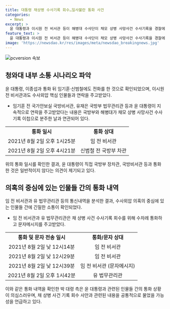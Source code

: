 ```yaml
---
title: 대통령 채상병 수사기록 회수…일사불란 통화 사건
categories:
  - News
excerpt: >
  윤 대통령과 이시원 전 비서관 등이 해병대 수사단이 채모 상병 사망사건 수사기록을 경찰에 이첩한 직후에 연락을 주고받은 사실이 확인됐다. 윤 대통령은 이종섭 전 국방부 장관과도 통화하고, 이전 비서관과 유 법무관리관과도 연락한 것으로 나타났다. 이들은 수사외압 의혹의 중심에 있는 인물로서, 국방부 관계자들과의 연락은 주목받고 있다. 해당 내용은 19일 경향신문이 확인한 통신내역을 토대로 전해졌으며, 윤 대통령이 직접 국방부 장차관, 국방비서관 등과 통화한 것은 일반적이지 않다는 지적이 나오고 있다.
feature_text: >
  윤 대통령과 이시원 전 비서관 등이 해병대 수사단이 채모 상병 사망사건 수사기록을 경찰에 이첩한 직후에 연락을 주고받은 사실이 확인됐다. 윤 대통령은 이종섭 전 국방부 장관과도 통화하고, 이전 비서관과 유 법무관리관과도 연락한 것으로 나타났다. 이들은 수사외압 의혹의 중심에 있는 인물로서, 국방부 관계자들과의 연락은 주목받고 있다. 해당 내용은 19일 경향신문이 확인한 통신내역을 토대로 전해졌으며, 윤 대통령이 직접 국방부 장차관, 국방비서관 등과 통화한 것은 일반적이지 않다는 지적이 나오고 있다.
image: 'https://newsdao.kr/res/images/meta/newsdao_breakingnews.jpg'
---
```


<p><img src="https://newsdao.kr/res/images/meta/newsdao_breakingnews.jpg" alt="pcversion 속보" /></p>

<h2 data-ke-size="size26">청와대 내부 소통 시나리오 파악</h2>

<p data-ke-size="size16">윤 대통령, 이종섭과 통화 뒤 임기훈·신범철에도 전화를 한 것으로 확인되었으며, 이시원 전 비서관과도 수사외압 핵심 인물들과 연락을 주고받았다.</p>

<ul>
  <li>임기훈 전 국가안보실 국방비서관, 유재은 국방부 법무관리관 등과 윤 대통령이 지속적으로 연락을 주고받았다는 내용은 국방부와 해병대가 채모 상병 사망사건 수사기록 이첩으로 분주한 날과 연관되어 있다.</li>
</ul>

<table>
  <tr>
    <td style="text-align: center; height: 17px;"><b>통화 일시</b></td>
    <td style="text-align: center; height: 17px;"><b>통화 상대</b></td>
  </tr>
  <tr>
    <td style="text-align: center; height: 17px;">2021년 8월 2일 오후 1시25분</td>
    <td style="text-align: center; height: 17px;">임 전 비서관</td>
  </tr>
  <tr>
    <td style="text-align: center; height: 17px;">2021년 8월 2일 오후 4시21분</td>
    <td style="text-align: center; height: 17px;">신범철 전 국방부 차관</td>
  </tr>
</table>

<p data-ke-size="size16">위의 통화 일시를 확인한 결과, 윤 대통령이 직접 국방부 장차관, 국방비서관 등과 통화한 것은 일반적이지 않다는 의견이 제기되고 있다.</p>

<h2 data-ke-size="size26">의혹의 중심에 있는 인물들 간의 통화 내역</h2>

<p data-ke-size="size16">임 전 비서관과 유 법무관리관 등의 통신내역을 분석한 결과, 수사외압 의혹의 중심에 있는 인물들 간에 긴밀한 소통이 확인되었다.</p>

<ul>
  <li>임 전 비서관과 유 법무관리관은 채 상병 사건 수사기록 회수를 위해 수차례 통화하고 문자메시지를 주고받았다.</li>
</ul>

<table>
  <tr>
    <td style="text-align: center; height: 17px;"><b>통화 및 문자 전송 일시</b></td>
    <td style="text-align: center; height: 17px;"><b>통화/문자 상대</b></td>
  </tr>
  <tr>
    <td style="text-align: center; height: 17px;">2021년 8월 2일 낮 12시14분</td>
    <td style="text-align: center; height: 17px;">임 전 비서관</td>
  </tr>
  <tr>
    <td style="text-align: center; height: 17px;">2021년 8월 2일 낮 12시29분</td>
    <td style="text-align: center; height: 17px;">임 전 비서관</td>
  </tr>
  <tr>
    <td style="text-align: center; height: 17px;">2021년 8월 2일 낮 12시39분</td>
    <td style="text-align: center; height: 17px;">임 전 비서관 (문자메시지)</td>
  </tr>
  <tr>
    <td style="text-align: center; height: 17px;">2021년 8월 2일 오후 1시42분</td>
    <td style="text-align: center; height: 17px;">유 법무관리관</td>
  </tr>
</table>

<p data-ke-size="size16">이와 같은 통화 내역을 확인한 박 대령 측은 윤 대통령과 관련된 인물들 간의 통화 상황이 의심스러우며, 채 상병 사건 기록 회수 사안과 관련된 내용을 공통적으로 물었을 가능성을 언급하고 있다.</p>

